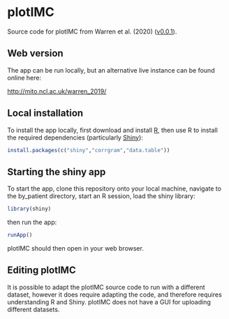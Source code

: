# plotIMC

Source code for plotIMC from Warren et al. (2020) ([v0.0.1](https://github.com/CnrLwlss/Warren_2019/releases/tag/v0.0.1)).

## Web version

The app can be run locally, but an alternative live instance can be found online here:

http://mito.ncl.ac.uk/warren_2019/

## Local installation

To install the app locally, first download and install [R](https://www.r-project.org/), then use R to install the required dependencies (particularly [Shiny](https://shiny.rstudio.com/)):

```R
install.packages(c("shiny","corrgram","data.table"))
```

## Starting the shiny app

To start the app, clone this repository onto your local machine, navigate to the by_patient directory, start an R session, load the shiny library:

```R
library(shiny)
```

then run the app:

```R
runApp()
```

plotIMC should then open in your web browser.

## Editing plotIMC

It is possible to adapt the plotIMC source code to run with a different dataset, however it does require adapting the code, and therefore requires understanding R and Shiny.  plotIMC does not have a GUI for uploading different datasets.
